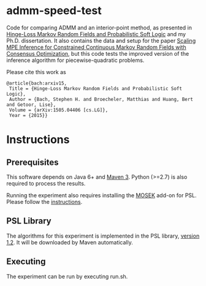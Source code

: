 admm-speed-test
===============

Code for comparing ADMM and an interior-point method, as presented in
[Hinge-Loss Markov Random Fields and Probabilistic Soft Logic](http://arxiv.org/abs/1505.04406)
and my Ph.D. dissertation. It also contains the data and setup for the paper
[Scaling MPE Inference for Constrained Continuous Markov Random Fields with Consensus Optimization](http://stephenbach.net/files/bach-nips12.pdf),
but this code tests the improved version of the inference algorithm for
piecewise-quadratic problems.

Please cite this work as

	@article{bach:arxiv15,
	 Title = {Hinge-Loss Markov Random Fields and Probabilistic Soft Logic},
	 Author = {Bach, Stephen H. and Broecheler, Matthias and Huang, Bert and Getoor, Lise},
	 Volume = {arXiv:1505.04406 [cs.LG]},
	 Year = {2015}}

Instructions
=============

Prerequisites
-------------
This software depends on Java 6+ and [Maven 3](http://maven.apache.org).
Python (>=2.7) is also required to process the results.

Running the experiment also requires installing the [MOSEK](http://mosek.com)
add-on for PSL. Please follow the [instructions](https://github.com/linqs/psl/wiki/MOSEK-add-on).

PSL Library
-----------
The algorithms for this experiment is implemented in the PSL library,
[version 1.2](https://github.com/linqs/psl/tree/1.2). It will be downloaded
by Maven automatically.

Executing
---------
The experiment can be run by executing run.sh.
